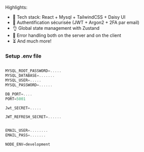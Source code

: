 Highlights:

- 🌟 Tech stack: React + Mysql + TailwindCSS + Daisy UI
- 🎃 Authentification sécurisée (JWT + Argon2 + 2FA par email)
- 👌 Global state management with Zustand
- 🐞 Error handling both on the server and on the client
- ⏳ And much more!

### Setup .env file

```js

MYSQL_ROOT_PASSWORD=.....
MYSQL_DATABASE=.......
MYSQL_USER=.....
MYSQL_PASSWORD=......

DB_PORT=....
PORT=5001

Jwt_SECRET=.....

JWT_REFRESH_SECRET=......


EMAIL_USER=........
EMAIL_PASS=.......

NODE_ENV=development
```
